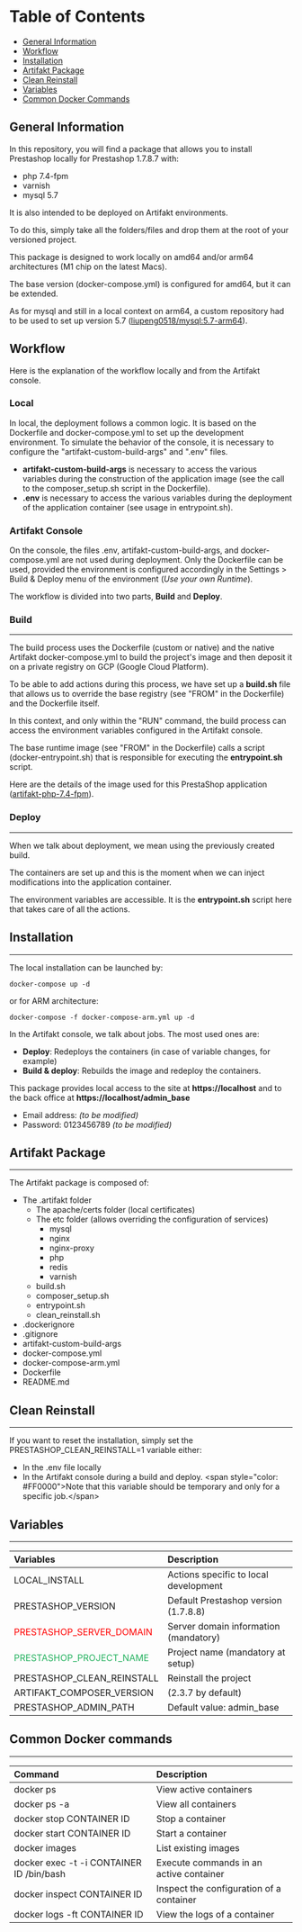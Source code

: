 # Table of Contents

- [General Information](#general-information)
- [Workflow](#workflow)
- [Installation](#installation)
- [Artifakt Package](#artifakt-package)
- [Clean Reinstall](#clean-reinstall)
- [Variables](#variables)
- [Common Docker Commands](#common-docker-commands)

## General Information

In this repository, you will find a package that allows you to install Prestashop locally for Prestashop 1.7.8.7 with:

- php 7.4-fpm
- varnish
- mysql 5.7

It is also intended to be deployed on Artifakt environments.

To do this, simply take all the folders/files and drop them at the root of your versioned project.

This package is designed to work locally on amd64 and/or arm64 architectures (M1 chip on the latest Macs).

The base version (docker-compose.yml) is configured for amd64, but it can be extended.

As for mysql and still in a local context on arm64, a custom repository had to be used to set up version 5.7 ([liupeng0518/mysql:5.7-arm64](https://hub.docker.com/layers/liupeng0518/mysql/5.7-arm64/images/sha256-2977a58e24e79d9bcb2153a6c0ff2fb66dce5a57fc3622663bf37c38c7fd6333?context=explore)).

## Workflow

Here is the explanation of the workflow locally and from the Artifakt console.

### **Local**

In local, the deployment follows a common logic. It is based on the Dockerfile and docker-compose.yml to set up the development environment. To simulate the behavior of the console, it is necessary to configure the "artifakt-custom-build-args" and ".env" files.

- **artifakt-custom-build-args** is necessary to access the various variables during the construction of the application image (see the call to the composer_setup.sh script in the Dockerfile).
- **.env** is necessary to access the various variables during the deployment of the application container (see usage in entrypoint.sh).

### Artifakt Console

On the console, the files .env, artifakt-custom-build-args, and docker-compose.yml are not used during deployment. Only the Dockerfile can be used, provided the environment is configured accordingly in the Settings &gt; Build &amp; Deploy menu of the environment (_Use your own Runtime_).

The workflow is divided into two parts, **Build** and **Deploy**.

### Build

---

The build process uses the Dockerfile (custom or native) and the native Artifakt docker-compose.yml to build the project's image and then deposit it on a private registry on GCP (Google Cloud Platform).

To be able to add actions during this process, we have set up a **build.sh** file that allows us to override the base registry (see "FROM" in the Dockerfile) and the Dockerfile itself.

In this context, and only within the "RUN" command, the build process can access the environment variables configured in the Artifakt console.

The base runtime image (see "FROM" in the Dockerfile) calls a script (docker-entrypoint.sh) that is responsible for executing the **entrypoint.sh** script.

Here are the details of the image used for this PrestaShop application ([artifakt-php-7.4-fpm](https://github.com/artifakt-io/artifakt-docker-images/tree/main/php/7.4-fpm)).

### Deploy

---

When we talk about deployment, we mean using the previously created build.

The containers are set up and this is the moment when we can inject modifications into the application container.

The environment variables are accessible. It is the **entrypoint.sh** script here that takes care of all the actions.

## Installation

---

The local installation can be launched by:

```
docker-compose up -d

```

or for ARM architecture:

```
docker-compose -f docker-compose-arm.yml up -d

```

In the Artifakt console, we talk about jobs. The most used ones are:

- **Deploy**: Redeploys the containers (in case of variable changes, for example)
- **Build &amp; deploy**: Rebuilds the image and redeploy the containers.

This package provides local access to the site at **https://localhost** and to the back office at **https://localhost/admin_base**

- Email address: _(to be modified)_
- Password: 0123456789 _(to be modified)_

## Artifakt Package

---

The Artifakt package is composed of:

- The .artifakt folder
  - The apache/certs folder (local certificates)
  - The etc folder (allows overriding the configuration of services)
    - mysql
    - nginx
    - nginx-proxy
    - php
    - redis
    - varnish
  - build.sh
  - composer_setup.sh
  - entrypoint.sh
  - clean_reinstall.sh
- .dockerignore
- .gitignore
- artifakt-custom-build-args
- docker-compose.yml
- docker-compose-arm.yml
- Dockerfile
- README.md

## Clean Reinstall

---

If you want to reset the installation, simply set the PRESTASHOP_CLEAN_REINSTALL=1 variable either:

- In the .env file locally
- In the Artifakt console during a build and deploy. &lt;span style="color: #FF0000"&gt;Note that this variable should be temporary and only for a specific job.&lt;/span&gt;

## Variables

---

| Variables                                                    | Description                           |
| :----------------------------------------------------------- | :------------------------------------ |
| LOCAL_INSTALL                                                | Actions specific to local development |
| PRESTASHOP_VERSION                                           | Default Prestashop version (1.7.8.8)  |
| <span style="color: #FF0000">PRESTASHOP_SERVER_DOMAIN</span> | Server domain information (mandatory) |
| <span style="color: #26B260">PRESTASHOP_PROJECT_NAME</span>  | Project name (mandatory at setup)     |
| PRESTASHOP_CLEAN_REINSTALL                                   | Reinstall the project                 |
| ARTIFAKT_COMPOSER_VERSION                                    | (2.3.7 by default)                    |
| PRESTASHOP_ADMIN_PATH                                        | Default value: admin_base             |

## Common Docker commands

---

| Command                                  | Description                              |
| :--------------------------------------- | :--------------------------------------- |
| docker ps                                | View active containers                   |
| docker ps -a                             | View all containers                      |
| docker stop CONTAINER ID                 | Stop a container                         |
| docker start CONTAINER ID                | Start a container                        |
| docker images                            | List existing images                     |
| docker exec -t -i CONTAINER ID /bin/bash | Execute commands in an active container  |
| docker inspect CONTAINER ID              | Inspect the configuration of a container |
| docker logs -ft CONTAINER ID             | View the logs of a container             |
